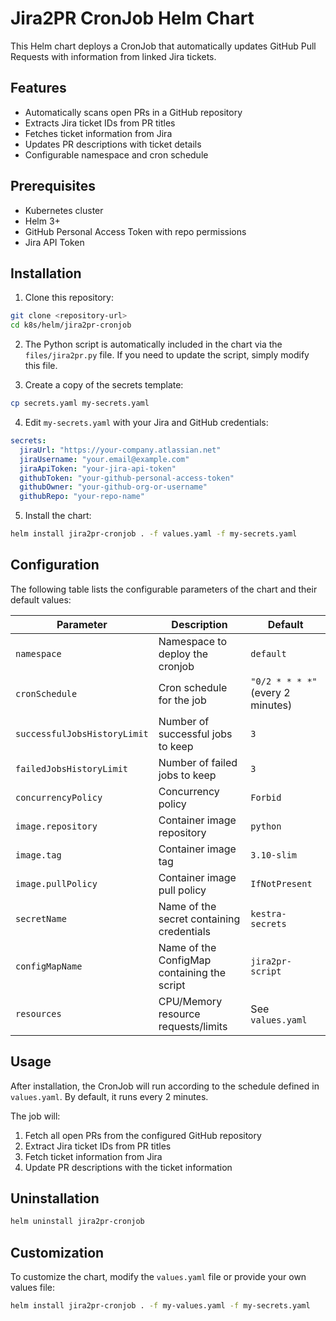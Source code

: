 # Jira2PR CronJob Helm Chart

This Helm chart deploys a CronJob that automatically updates GitHub Pull Requests with information from linked Jira tickets.

## Features

- Automatically scans open PRs in a GitHub repository
- Extracts Jira ticket IDs from PR titles
- Fetches ticket information from Jira
- Updates PR descriptions with ticket details
- Configurable namespace and cron schedule

## Prerequisites

- Kubernetes cluster
- Helm 3+
- GitHub Personal Access Token with repo permissions
- Jira API Token

## Installation

1. Clone this repository:

```bash
git clone <repository-url>
cd k8s/helm/jira2pr-cronjob
```

2. The Python script is automatically included in the chart via the `files/jira2pr.py` file. If you need to update the script, simply modify this file.

3. Create a copy of the secrets template:

```bash
cp secrets.yaml my-secrets.yaml
```

4. Edit `my-secrets.yaml` with your Jira and GitHub credentials:

```yaml
secrets:
  jiraUrl: "https://your-company.atlassian.net"
  jiraUsername: "your.email@example.com"
  jiraApiToken: "your-jira-api-token"
  githubToken: "your-github-personal-access-token"
  githubOwner: "your-github-org-or-username"
  githubRepo: "your-repo-name"
```

5. Install the chart:

```bash
helm install jira2pr-cronjob . -f values.yaml -f my-secrets.yaml
```

## Configuration

The following table lists the configurable parameters of the chart and their default values:

| Parameter | Description | Default |
|-----------|-------------|---------|
| `namespace` | Namespace to deploy the cronjob | `default` |
| `cronSchedule` | Cron schedule for the job | `"0/2 * * * *"` (every 2 minutes) |
| `successfulJobsHistoryLimit` | Number of successful jobs to keep | `3` |
| `failedJobsHistoryLimit` | Number of failed jobs to keep | `3` |
| `concurrencyPolicy` | Concurrency policy | `Forbid` |
| `image.repository` | Container image repository | `python` |
| `image.tag` | Container image tag | `3.10-slim` |
| `image.pullPolicy` | Container image pull policy | `IfNotPresent` |
| `secretName` | Name of the secret containing credentials | `kestra-secrets` |
| `configMapName` | Name of the ConfigMap containing the script | `jira2pr-script` |
| `resources` | CPU/Memory resource requests/limits | See `values.yaml` |

## Usage

After installation, the CronJob will run according to the schedule defined in `values.yaml`. By default, it runs every 2 minutes.

The job will:
1. Fetch all open PRs from the configured GitHub repository
2. Extract Jira ticket IDs from PR titles
3. Fetch ticket information from Jira
4. Update PR descriptions with the ticket information

## Uninstallation

```bash
helm uninstall jira2pr-cronjob
```

## Customization

To customize the chart, modify the `values.yaml` file or provide your own values file:

```bash
helm install jira2pr-cronjob . -f my-values.yaml -f my-secrets.yaml
```
